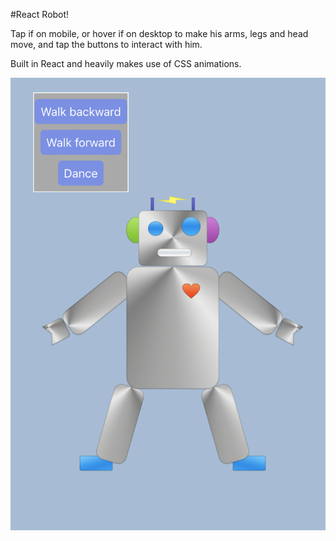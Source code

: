 #React Robot!

Tap if on mobile, or hover if on desktop to make his arms, legs and head move, and tap the buttons to interact with him.

Built in React and heavily makes use of CSS animations.

![robot!](./src/assets/robotScreenshot.png)